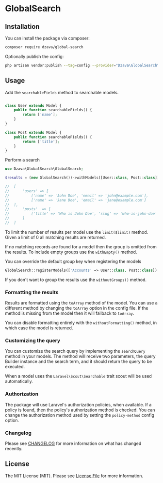 # GlobalSearch

## Installation

You can install the package via composer:
```bash
composer require dzava/global-search
```

Optionally publish the config:
```bash
php artisan vendor:publish --tag=config --provider="Dzava\GlobalSearch\GlobalSearchServiceProvider"
```

## Usage
Add the `searchableFields` method to searchable models.
```php

class User extends Model {
	public function searchableFields() {
    	return ['name'];
    }
}

class Post extends Model {
	public function searchableFields() {
    	return ['title'];
    }
}
```

Perform a search

```php
use Dzava\GlobalSearch\GlobalSearch;

$results = (new GlobalSearch())->withModels([User::class, Post::class])->search('Doe');

//  [
//      'users' => [
//          ['name' => 'John Doe', 'email' => 'john@example.com'],
//          ['name' => 'Jane Doe', 'email' => 'jane@example.com']
//  ],
//      'posts'  => [
//          ['title' => 'Who is John Doe', 'slug' => 'who-is-john-doe'
//      ]
//  ]
```

To limit the number of results per model use the `limit($limit)` method. Given a limit of 0 all matching results are returned.

If no matching records are found for a model then the group is omitted from the results. To include empty groups use the `withEmpty()` method.

You can override the default group key when registering the models

```php
GlobalSearch::registerModels(['Accounts' => User::class, Post::class]);
```

If you don't want to group the results use the `withoutGroups()` method.

### Formatting the results
Results are formatted using the `toArray` method of the model. You can use a different method by changing the `toArray` option in the config file. If the method is missing from the model then it will fallback to `toArray`.

You can disable formatting entirely with the `withoutFormatting()` method, in which case the model is returned.

### Customizing the query
You can customize the search query by implementing the `searchQuery` method in your models. The method will receive two parameters, the query Builder instance and the search term, and it should return the query to be executed.

When a model uses the `Laravel\Scout\Searchable` trait scout will be used automatically.

### Authorization
The package will use Laravel's authorization policies, when available. If a policy is found, then the policy's authorization method is checked. You can change the authorization method used by setting the `policy-method` config option.


### Changelog
Please see [CHANGELOG](CHANGELOG.md) for more information on what has changed recently.

## License
The MIT License (MIT). Please see [License File](LICENSE.md) for more information.
